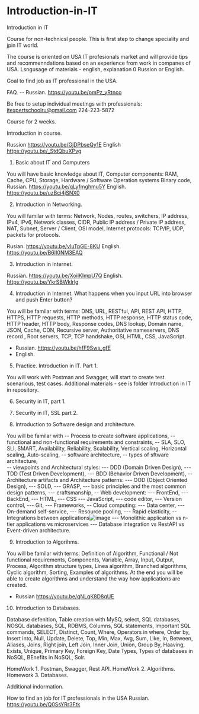 # Introduction-in-IT

Introduction in IT


Course for non-technicsl people. This is first step to change speciality and jpin IT world.

The course is oriented on USA IT profesionals market and will provide tips and recommenndations based on an experience from work in companes of USA. Lsngusage of materials - english, explanation 0 Russion or English.

Goal to find job as IT professional in the USA.

FAQ. -- Russian. https://youtu.be/pmPz_yRtnco

Be free to setup individual meetings with professionals: itexpertschoolru@gmail.com 224-223-5872

Course for 2 weeks.

Introduction in course.

Russion https://youtu.be/GjDPbseQy1E
English https://youtu.be/_StdQbuXPvg


1. Basic about IT and Computers

You will have basic knowledge about IT, Computer components: RAM, Cache, CPU, Storage, Hardware / Software Operation systems Binary code, Russian. https://youtu.be/qLyfmghmu5Y English. https://youtu.be/uzBci4jSNX0

2. Introduction in Networking.

You will familar with terms: Network, Nodes, routes, switchers, IP address, IPv4, IPv6, Network classes, CIDR, Public IP address / Private IP address, NAT, Subnet, Server / Client, OSI model, Internet protocols: TCP/IP, UDP, packets for protocols.

Rusian. https://youtu.be/vluTpGE-8KU
English. https://youtu.be/B6II0NM3EAQ

3. Introduction in Internet.

Russian. https://youtu.be/XoilKImpU7Q
English. https://youtu.be/YkrSBWklrlg

4. Introduction in Internet. What happens when you input URL into browser and push Enter button?

You will be familar with terms: DNS, URL, RESTful, API, REST API, HTTP, HTTPS, HTTP requests, HTTP methods, HTTP response, HTTP status code, HTTP header, HTTP body, Response codes, DNS lookup, Domain name, JSON, Cache, CDN, Recursive server, Authoritative nameservers, DNS record , Root servers, TCP, TCP handshake, OSI, HTML, CSS, JavaScript.

- Russian. https://youtu.be/hfF9Sws_gfE
- English. 

5. Practice. Introduction in IT. Part 1.

You will work with Postman and Swagger, will start to create test scenarious, test cases. Additional materials - see is folder Introduction in IT in repository.

6. Security in IT, part 1.

7. Security in IT, SSL part 2.

8. Introduction to Software design and architecture.

You will be familar with 
-- Process to create software applications, 
-- functional and non-functional requirements and constraints, 
-- SLA, SLO, SLI, SMART, Availability, Reliability, Scalability, Vertical scaling, Horizontal scaling, Auto-scaling,
-- software architecture, 
-- types of sftware architecture,  
-- viewpoints and Architectural styles: 
   --- DDD (Domain Driven Design), 
   --- TDD (Test Driven Development),
   --- BDD (Behavior Driven Development), 
-- Architecture artifacts and Architecture patterns:
   --- OOD (Object Oriented Design), 
   --- SOLD, 
   --- GRASP,
   --- basic principles and the most common design patterns, 
   --- craftsmanship, 
-- Web development:
   --- FrontEnd, 
   --- BackEnd, 
   --- HTML, 
   --- CSS
   --- JavaScript, 
   --- code editor, 
   --- Version control, 
   --- Git, 
   --- Frameworks, 
-- Cloud computing:
   --- Data center, 
   --- On-demand self-service, 
   --- Resource pooling, 
   --- Rapid elasticity, 
-- Integrations between applications![image](https://user-images.githubusercontent.com/121136883/210907252-578e15f6-bc89-449c-99f7-73403996b1ce.png)
   --- Monolithic application vs n-tier applications vs microservices
   --- Database integration vs RestAPI vs Event-driven architecture.

9. Introduction to Algorihms.

You will be familar with terms: Definition of Algorithm, Functional / Not functional requirements, Components, Variable, Array, Input, Output, Process, Algorithm structure types, Linea algorithm, Branched algorithms, Cyclic algorithm, Sorting, Examples of algorithms.
At the end you will be able to create algorithms and understand the way how applications are created. 

- Russian https://youtu.be/qNLqK8D8qUE


10. Introduction to Databases.

Database defenition, Table creation with MySQ, select, SQL databases, NOSQL databases, SQL, RDBMS, Columns, SQL statements, Important SQL commands, SELECT, Distinct, Count, Where, Operators in where, Order by, Insert into, Null, Update, Delete, Top, Min, Max, Avg, Sum, Like, In, Between, Aliases, Joins, Right join, Left Join, Inner Join, Union, Group By, Haaving, Exists,  Unique, Primary Key, Foreign Key,  Date Types,  Types of databases in NoSQL, BEnefits in NoSQL, Solr.

HomeWork 1. Postman, Swagger, Rest API.
HomeWork 2. Algorithms.
Homework 3. Databases. 

Additional indormation.

How to find an job for IT professionals in the USA Russian. https://youtu.be/Q0SsYRr3Ftk
